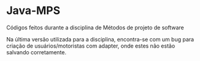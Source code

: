 # Java-MPS
Códigos feitos durante a disciplina de Métodos de projeto de software


Na última versão utilizada para a disciplina, encontra-se com um bug para criação de usuários/motoristas com adapter, onde estes não estão salvando corretamente.
